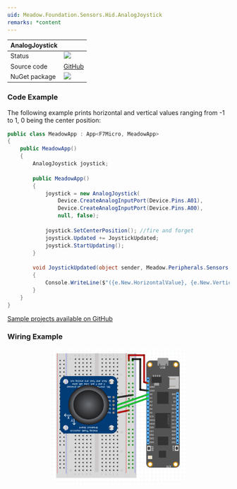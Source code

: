 ```yaml
---
uid: Meadow.Foundation.Sensors.Hid.AnalogJoystick
remarks: *content
---
```


| AnalogJoystick |             |
|----------------|-------------|
| Status         | <img src="https://img.shields.io/badge/Working-brightgreen" style="width: auto; height: -webkit-fill-available;" /> |
| Source code    | [GitHub](https://github.com/WildernessLabs/Meadow.Foundation/tree/master/Source/Meadow.Foundation.Core/Sensors/Hid)  |
| NuGet package  | <a href="https://www.nuget.org/packages/Meadow.Foundation/" target="_blank"><img src="https://img.shields.io/nuget/v/Meadow.Foundation.svg?label=Meadow.Foundation" style="width: auto; height: -webkit-fill-available;" /></a> |

### Code Example

The following example prints horizontal and vertical values ranging from -1 to 1, 0 being the center position:

```csharp
public class MeadowApp : App<F7Micro, MeadowApp>
{
    public MeadowApp()
    {
        AnalogJoystick joystick;

        public MeadowApp()
        {
            joystick = new AnalogJoystick(
                Device.CreateAnalogInputPort(Device.Pins.A01), 
                Device.CreateAnalogInputPort(Device.Pins.A00),
                null, false);

            joystick.SetCenterPosition(); //fire and forget 
            joystick.Updated += JoystickUpdated;
            joystick.StartUpdating();
        }

        void JoystickUpdated(object sender, Meadow.Peripherals.Sensors.Hid.JoystickPositionChangeResult e)
        {
            Console.WriteLine($"({e.New.HorizontalValue}, {e.New.VerticalValue})");
        }
    }
}
```

[Sample projects available on GitHub](https://github.com/WildernessLabs/Meadow.Foundation/tree/master/Source/Meadow.Foundation.Core.Samples) 

### Wiring Example

<img src="../../API_Assets/Meadow.Foundation.Sensors.Hid.AnalogJoystick/AnalogJoystick_Fritzing.png" 
    style="width: 60%; display: block; margin-left: auto; margin-right: auto;" />